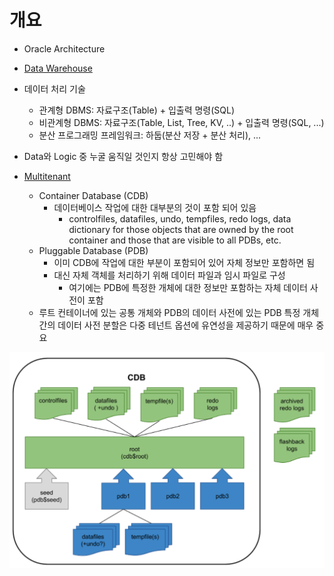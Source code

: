 # 개요

- Oracle Architecture





- [Data Warehouse](https://docs.oracle.com/en/database/oracle/oracle-database/21/dwhsg/introduction-data-warehouse-concepts.html#GUID-A53F7799-A01E-42F2-9B75-189D773479C5 )

- 데이터 처리 기술
  - 관계형 DBMS: 자료구조(Table) + 입출력 명령(SQL)
  - 비관계형 DBMS: 자료구조(Table, List, Tree, KV, ..) + 입출력 명령(SQL, ...)
  - 분산 프로그래밍 프레임워크: 하둡(분산 저장 + 분산 처리), ... 

- Data와 Logic 중 누굴 움직일 것인지 항상 고민해야 함

- [Multitenant](https://oracle-base.com/articles/12c/multitenant-connecting-to-cdb-and-pdb-12cr1) 

  - Container Database (CDB)
    - 데이터베이스 작업에 대한 대부분의 것이 포함 되어 있음
      - controlfiles, datafiles, undo, tempfiles, redo logs, data dictionary for those objects that are owned by the root container and those that are visible to all PDBs, etc.
  - Pluggable Database (PDB)
    - 이미 CDB에 작업에 대한 부분이 포함되어 있어 자체 정보만 포함하면 됨
    - 대신 자체 객체를 처리하기 위해 데이터 파일과 임시 파일로 구성
      - 여기에는 PDB에 특정한 개체에 대한 정보만 포함하는 자체 데이터 사전이 포함
  - 루트 컨테이너에 있는 공통 개체와 PDB의 데이터 사전에 있는 PDB 특정 개체 간의 데이터 사전 분할은 다중 테넌트 옵션에 유연성을 제공하기 때문에 매우 중요


![image-20230403214720013](assets/image-20230403214720013.png)
